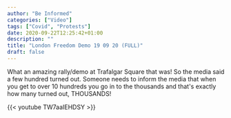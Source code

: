 ```yaml
---
author: "Be Informed"
categories: ["Video"]
tags: ["Covid", "Protests"]
date: 2020-09-22T12:25:42+01:00
description: ""
title: "London Freedom Demo 19 09 20 (FULL)"
draft: false
---
```


What an amazing rally/demo at Trafalgar Square that was! So the media said a few hundred turned out. Someone needs to inform the media that when you get to over 10 hundreds you go in to the thousands and that's exactly how many turned out, THOUSANDS! 

{{< youtube TW7aaIEHDSY >}}
